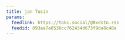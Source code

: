 ```yaml
---
title: jan Tusin
params:
  feedlink: https://toki.social/@0xdstn.rss
  feedid: 893aa7a0536cc762434d673f9da8c48a
---
```

